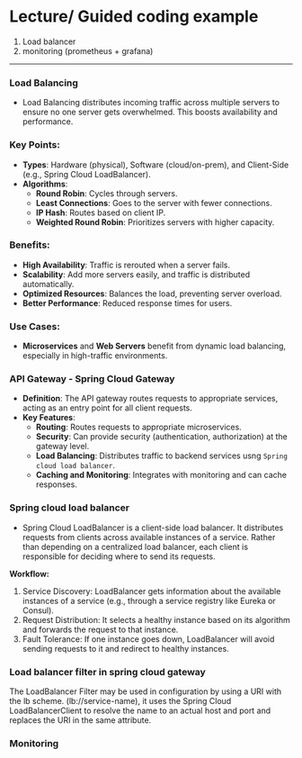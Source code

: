 # Lecture/ Guided coding example

1. Load balancer
2. monitoring (prometheus + grafana)

---


### Load Balancing

- Load Balancing distributes incoming traffic across multiple servers to ensure no one server gets overwhelmed. This boosts availability and performance.

### Key Points:
- **Types**: Hardware (physical), Software (cloud/on-prem), and Client-Side (e.g., Spring Cloud LoadBalancer).
- **Algorithms**: 
  - **Round Robin**: Cycles through servers.
  - **Least Connections**: Goes to the server with fewer connections.
  - **IP Hash**: Routes based on client IP.
  - **Weighted Round Robin**: Prioritizes servers with higher capacity.

### Benefits:
- **High Availability**: Traffic is rerouted when a server fails.
- **Scalability**: Add more servers easily, and traffic is distributed automatically.
- **Optimized Resources**: Balances the load, preventing server overload.
- **Better Performance**: Reduced response times for users.

### Use Cases:
- **Microservices** and **Web Servers** benefit from dynamic load balancing, especially in high-traffic environments.


### API Gateway - Spring Cloud Gateway
- **Definition**: The API gateway routes requests to appropriate services, acting as an entry point for all client requests.
- **Key Features**:
  - **Routing**: Routes requests to appropriate microservices.
  - **Security**: Can provide security (authentication, authorization) at the gateway level.
  - **Load Balancing**: Distributes traffic to backend services usng `Spring cloud load balancer`.
  - **Caching and Monitoring**: Integrates with monitoring and can cache responses.
  
### Spring cloud load balancer
- Spring Cloud LoadBalancer is a client-side load balancer. It distributes requests from clients across available instances of a service. Rather than depending on a centralized load balancer, each client is responsible for deciding where to send its requests.

**Workflow:**
1. Service Discovery: LoadBalancer gets information about the available instances of a service (e.g., through a service registry like Eureka or Consul).
2. Request Distribution: It selects a healthy instance based on its algorithm and forwards the request to that instance.
3. Fault Tolerance: If one instance goes down, LoadBalancer will avoid sending requests to it and redirect to healthy instances.

### Load balancer filter in spring cloud gateway

The LoadBalancer Filter may be used in configuration by using a URI with the lb scheme. (lb://service-name), it uses the Spring Cloud LoadBalancerClient to resolve the name to an actual host and port and replaces the URI in the same attribute.


### Monitoring




